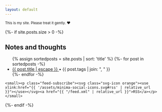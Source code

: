 ```yaml
---
layout: default
---
```


<small>This is my site. Please treat it gently. ❤</small>

<div class="home">
{%- if site.posts.size > 0 -%}

<h2>Notes and thoughts</h2>
<ul class="no-list">
{% assign sortedposts = site.posts | sort: 'title' %}
{%- for post in sortedposts -%}
<li class="margin-top">
<a class="large-text" href="{{ post.url | relative_url }}" title="{{ post.summary }}">
{{ post.title | escape }}
</a>
<span class="post-meta"> • {{ post.tags | join: ", " }}</span>
</li>
{%- endfor -%}
</ul>

    <small><p class="feed-subscribe"><svg class="svg-icon orange"><use xlink:href="{{ '/assets/minima-social-icons.svg#rss' | relative_url }}"></use></svg><a href="{{ "/feed.xml" | relative_url }}">RSS</a></p></small>

{%- endif -%}

</div>
